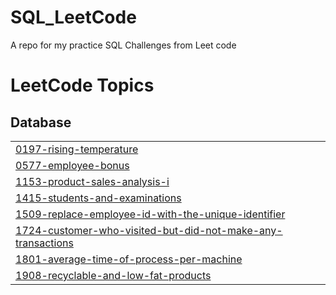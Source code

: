 # SQL_LeetCode
A repo for my practice SQL Challenges from Leet code 

<!---LeetCode Topics Start-->
# LeetCode Topics
## Database
|  |
| ------- |
| [0197-rising-temperature](https://github.com/loquellaa/SQL_LeetCode/tree/master/0197-rising-temperature) |
| [0577-employee-bonus](https://github.com/loquellaa/SQL_LeetCode/tree/master/0577-employee-bonus) |
| [1153-product-sales-analysis-i](https://github.com/loquellaa/SQL_LeetCode/tree/master/1153-product-sales-analysis-i) |
| [1415-students-and-examinations](https://github.com/loquellaa/SQL_LeetCode/tree/master/1415-students-and-examinations) |
| [1509-replace-employee-id-with-the-unique-identifier](https://github.com/loquellaa/SQL_LeetCode/tree/master/1509-replace-employee-id-with-the-unique-identifier) |
| [1724-customer-who-visited-but-did-not-make-any-transactions](https://github.com/loquellaa/SQL_LeetCode/tree/master/1724-customer-who-visited-but-did-not-make-any-transactions) |
| [1801-average-time-of-process-per-machine](https://github.com/loquellaa/SQL_LeetCode/tree/master/1801-average-time-of-process-per-machine) |
| [1908-recyclable-and-low-fat-products](https://github.com/loquellaa/SQL_LeetCode/tree/master/1908-recyclable-and-low-fat-products) |
<!---LeetCode Topics End-->